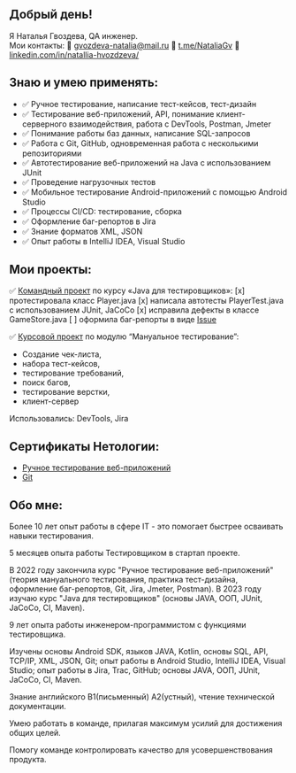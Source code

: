 ## Добрый день!

Я Наталья Гвоздева, QA инженер.  
Мои контакты: :incoming_envelope: gvozdeva-natalia@mail.ru  :iphone: [t.me/NataliaGv](https://t.me/NataliaGv) :link: [linkedin.com/in/natallia-hvozdzeva/](https://www.linkedin.com/in/natallia-hvozdzeva/)

## Знаю и умею применять:

- :white_check_mark: Ручное тестирование, написание тест-кейсов, тест-дизайн
- :white_check_mark: Тестирование веб-приложений, API, понимание клиент-серверного взаимодействия, работа с DevTools, Postman, Jmeter
- :white_check_mark: Понимание работы баз данных, написание SQL-запросов
- :white_check_mark: Работа с Git, GitHub, одновременная работа с несколькими репозиториями
- :white_check_mark: Автотестирование веб-приложений на Java с использованием JUnit
- :white_check_mark: Проведение нагрузочных тестов
- :white_check_mark: Мобильное тестирование Android-приложений с помощью Android Studio
- :white_check_mark: Процессы CI/CD: тестирование, сборка
- :white_check_mark: Оформление баг-репортов в Jira
- :white_check_mark: Знание форматов XML, JSON
- :white_check_mark: Опыт работы в IntelliJ IDEA, Visual Studio

## Мои проекты:

:white_check_mark: [Командный проект](https://github.com/NataliaGvozdeva/javaqa-team-diplom?organization=NataliaGvozdeva&organization=NataliaGvozdeva) по курсу «Java для тестировщиков»:
[x] протестировала класс Player.java
[x] написала автотесты PlayerTest.java с использованием JUnit, JaCoCo
[x] исправила дефекты в классе GameStore.java
[ ] оформила баг-репорты в виде [Issue](https://github.com/WOVASYA/javaqa-team-diplom/issues?q=is%3Aissue+is%3Aclosed)

:white_check_mark: [Курсовой проект](https://docs.google.com/spreadsheets/d/1oIfmirHvvNfC_SUBSiWNRXcbewIXIKoBvEta-OKEOA8/edit#gid=0) по модулю “Мануальное тестирование”:
- Создание чек-листа, 
- набора тест-кейсов, 
- тестирование требований, 
- поиск багов, 
- тестирование верстки, 
- клиент-сервер

Использовались: DevTools, Jira

## Сертификаты Нетологии:

- [Ручное тестирование веб-приложений](https://netology.ru/sharing/b14e342f8c911d5af75f9b57f6467ffe?utm_source=social&utm_campaign=achievements)
- [Git](https://netology.ru/sharing/a545d6f10f0c547ec85e1675e9338f8a?utm_source=social)

## Обо мне:

Более 10 лет опыт работы в сфере IT - это помогает быстрее осваивать навыки тестирования.

5 месяцев опыта работы Тестировщиком в стартап проекте.

В 2022 году закончила курс "Ручное тестирование веб-приложений" (теория мануального тестирования, практика тест-дизайна, оформление баг-репортов, Git, Jira, Jmeter, Postman). В 2023 году изучаю курс "Java для тестировщиков" (основы JAVA, ООП, JUnit, JaCoCo, CI, Maven).

9 лет опыта работы инженером-программистом с функциями тестировщика.

Изучены основы Android SDK, языков JAVA, Kotlin, основы SQL, API, TCP/IP, XML, JSON, Git; опыт работы в Android Studio, IntelliJ IDEA, Visual Studio; опыт работы в Jira, Trac, GitHub; основы JAVA, ООП, JUnit, JaCoCo, CI, Maven.

Знание английского B1(письменный) A2(устный), чтение технической документации.

Умею работать в команде, прилагая максимум усилий для достижения общих целей.

Помогу команде контролировать качество для усовершенствования продукта.

<!--
**NataliaGvozdeva/NataliaGvozdeva** is a ✨ _special_ ✨ repository because its `README.md` (this file) appears on your GitHub profile.

Here are some ideas to get you started:

- 🔭 I’m currently working on ...
- 🌱 I’m currently learning ...
- 👯 I’m looking to collaborate on ...
- 🤔 I’m looking for help with ...
- 💬 Ask me about ...
- 📫 How to reach me: ...
- 😄 Pronouns: ...
- ⚡ Fun fact: ...
-->
